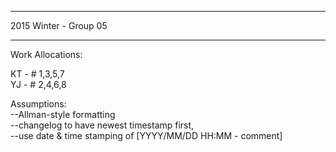 **********************
2015 Winter - Group 05
**********************

Work Allocations: 

KT - # 1,3,5,7 <Br />
YJ - # 2,4,6,8

Assumptions: <br />
--Allman-style formatting<br />
--changelog to have newest timestamp first, <br />
--use date & time stamping of [YYYY/MM/DD HH:MM - comment]
